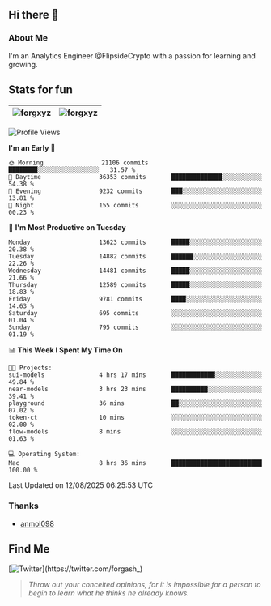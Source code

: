 ## Hi there 👋

### About Me

I'm an Analytics Engineer @FlipsideCrypto with a passion for learning and growing.
  
## Stats for fun

| <img align="center" src="https://github-readme-streak-stats.herokuapp.com/?user=forgxyz&theme=tokyonight" alt="forgxyz" /> | <img align="center" src="https://github-readme-stats.vercel.app/api?username=forgxyz&theme=tokyonight&show_icons=true" alt="forgxyz" /> |
| ------------- |------------- |


<!--START_SECTION:waka-->
![Profile Views](http://img.shields.io/badge/Profile%20Views-0-blue)

**I'm an Early 🐤** 

```text
🌞 Morning                21106 commits       ████████░░░░░░░░░░░░░░░░░   31.57 % 
🌆 Daytime                36353 commits       ██████████████░░░░░░░░░░░   54.38 % 
🌃 Evening                9232 commits        ███░░░░░░░░░░░░░░░░░░░░░░   13.81 % 
🌙 Night                  155 commits         ░░░░░░░░░░░░░░░░░░░░░░░░░   00.23 % 
```
📅 **I'm Most Productive on Tuesday** 

```text
Monday                   13623 commits       █████░░░░░░░░░░░░░░░░░░░░   20.38 % 
Tuesday                  14882 commits       ██████░░░░░░░░░░░░░░░░░░░   22.26 % 
Wednesday                14481 commits       █████░░░░░░░░░░░░░░░░░░░░   21.66 % 
Thursday                 12589 commits       █████░░░░░░░░░░░░░░░░░░░░   18.83 % 
Friday                   9781 commits        ████░░░░░░░░░░░░░░░░░░░░░   14.63 % 
Saturday                 695 commits         ░░░░░░░░░░░░░░░░░░░░░░░░░   01.04 % 
Sunday                   795 commits         ░░░░░░░░░░░░░░░░░░░░░░░░░   01.19 % 
```


📊 **This Week I Spent My Time On** 

```text
🐱‍💻 Projects: 
sui-models               4 hrs 17 mins       ████████████░░░░░░░░░░░░░   49.84 % 
near-models              3 hrs 23 mins       ██████████░░░░░░░░░░░░░░░   39.41 % 
playground               36 mins             ██░░░░░░░░░░░░░░░░░░░░░░░   07.02 % 
token-ct                 10 mins             ░░░░░░░░░░░░░░░░░░░░░░░░░   02.00 % 
flow-models              8 mins              ░░░░░░░░░░░░░░░░░░░░░░░░░   01.63 % 

💻 Operating System: 
Mac                      8 hrs 36 mins       █████████████████████████   100.00 % 
```


 Last Updated on 12/08/2025 06:25:53 UTC
<!--END_SECTION:waka-->

### Thanks
 - [anmol098](https://github.com/anmol098/waka-readme-stats/)
  
## Find Me
[![Twitter](https://img.shields.io/twitter/url/https/twitter.com/forgash_.svg?style=social&label=Follow%20%40forgash_)](https://twitter.com/forgash_)


> *Throw out your conceited opinions, for it is impossible for a person to begin to learn what he thinks he already knows.* 
